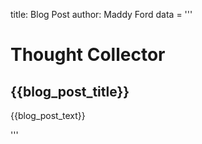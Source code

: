 title: Blog Post
author: Maddy Ford
data = '''
<div class="container">
  <div class="row">
    <div class="col">
      <h1>Thought Collector</h1>
    </div>
  </div>
  <div class="row">
    <div class="col">
      <h2>{{blog_post_title}}</h2>
    </div>
  </div>
  <div class="row">
    <div class="col">
      <p>{{blog_post_text}}</p>
    </div>
  </div>
</div>
'''
